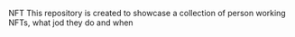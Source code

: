 NFT
This repository is created to showcase a collection of person working  NFTs, what jod they do and when 
